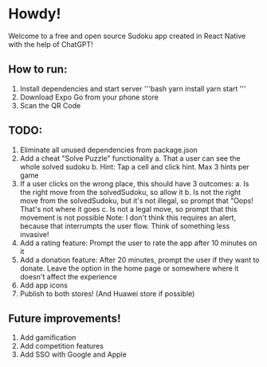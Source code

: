 # Howdy! 
Welcome to a free and open source Sudoku app created in React Native with the help of ChatGPT!

## How to run:
1. Install dependencies and start server
'''bash
yarn install
yarn start
'''
2. Download Expo Go from your phone store
3. Scan the QR Code

## TODO:
1. Eliminate all unused dependencies from package.json
2. Add a cheat "Solve Puzzle" functionality
    a. That a user can see the whole solved sudoku
    b. Hint: Tap a cell and click hint. Max 3 hints per game
3. If a user clicks on the wrong place, this should have 3 outcomes: 
    a. Is the right move from the solvedSudoku, so allow it
    b. Is not the right move from the solvedSudoku, but it's not illegal, so prompt that "Oops! That's not where it goes
    c. Is not a legal move, so prompt that this movement is not possible
    Note: I don't think this requires an alert, because that interrumpts the user flow. Think of something less invasive!
4. Add a rating feature: Prompt the user to rate the app after 10 minutes on it
5. Add a donation feature: After 20 minutes, prompt the user if they want to donate. Leave the option in the home page or somewhere where it doesn't affect the experience
6. Add app icons
7. Publish to both stores! (And Huawei store if possible)

## Future improvements!
1. Add gamification
2. Add competition features
3. Add SSO with Google and Apple